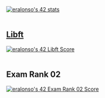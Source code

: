 <body>
	<div>
  	<div>
    	<a href="https://github.com/JaeSeoKim/badge42">
    	 <img src="https://badge42.vercel.app/api/v2/cl9gs40hi00540hl4ml1s4fw0/stats?cursusId=21&coalitionId=206" alt="eralonso's 42 stats" />
    	</a>
  	</div>	
 	 </br>
	 <div>
 	   <h2><a id="libft" href="https://github.com/eralonso/Libft">Libft</a></h2>
 	 </div>
 	 <div>
 	   <a href="https://github.com/JaeSeoKim/badge42">
 	     <img src="https://badge42.vercel.app/api/v2/cl9gs40hi00540hl4ml1s4fw0/project/2788500" alt="eralonso's 42 Libft Score" />
 	   </a>
 	 </div>
 	 </br>
	  <div>
 	   <h2>Exam Rank 02</h2>
 	 </div>
 	 <div>
 	   <a href="https://github.com/JaeSeoKim/badge42">
 	    <img src="https://badge42.vercel.app/api/v2/cl9gs40hi00540hl4ml1s4fw0/project/2824036" alt="eralonso's 42 Exam Rank 02 Score" />
 	   </a>
 	 </div>
	</div>
</body>
